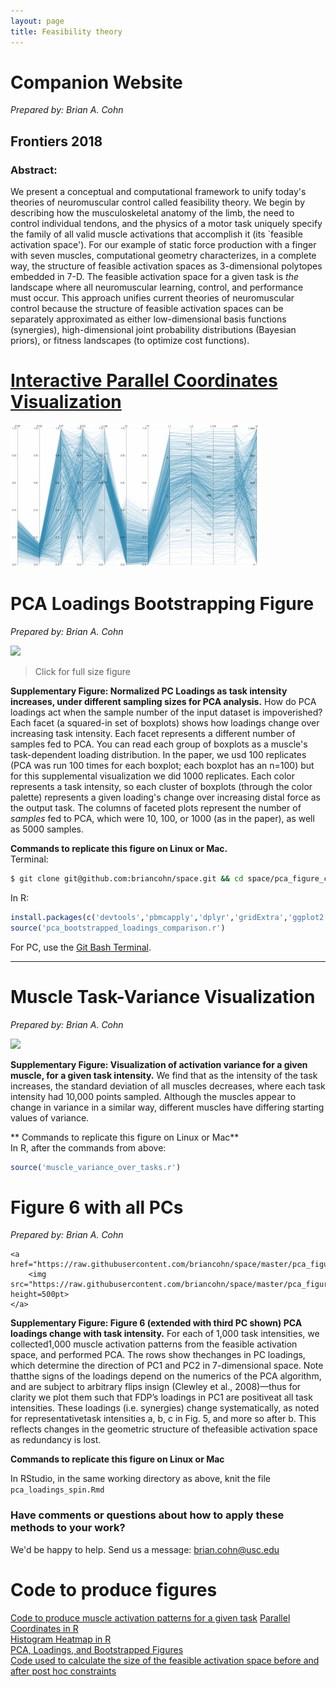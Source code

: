 ```yaml
---
layout: page
title: Feasibility theory
---
```

# Companion Website
*Prepared by: Brian A. Cohn*

## Frontiers 2018
### **Abstract:**
We present a conceptual and computational framework to unify today's theories of neuromuscular control called feasibility theory.
We begin by describing how the musculoskeletal anatomy of the limb, the need to control individual tendons, and the physics of a motor task uniquely specify the family of all valid muscle activations that accomplish it (its `feasible activation space').
For our example of static force production with a finger with seven muscles, computational geometry characterizes, in a complete way, the structure of  feasible activation spaces as 3-dimensional polytopes embedded in 7-D.
The feasible activation space for a given task is _the_ landscape where all neuromuscular learning, control, and performance must occur.
This approach unifies current theories of neuromuscular control because the structure of feasible activation spaces can be separately approximated as either low-dimensional basis functions (synergies), high-dimensional joint probability distributions (Bayesian priors), or fitness landscapes (to optimize cost functions).
# [Interactive Parallel Coordinates Visualization](https://briancohn.github.io/space-parcoords/)
<img src="../../img/projects/cohn2017.gif">

# PCA Loadings Bootstrapping Figure
*Prepared by: Brian A. Cohn*

<a href="https://raw.githubusercontent.com/briancohn/space/master/pca_figure_code/pca_loadings_bootstrapped_formatted.jpg"><img src="https://raw.githubusercontent.com/briancohn/space/master/pca_figure_code/pca_loadings_bootstrapped_formatted.jpg"></a>

> Click for full size figure

<b>Supplementary Figure: Normalized PC Loadings as task intensity increases, under different sampling sizes for PCA analysis.</b> How do PCA loadings act when the sample number of the input dataset is impoverished? Each facet (a squared-in set of boxplots) shows how loadings change over increasing task intensity. Each facet represents a different number of samples fed to PCA. You can read each group of boxplots as a muscle's task-dependent loading distribution. In the paper, we usd 100 replicates (PCA was run 100 times for each boxplot; each boxplot has an n=100) but for this supplemental visualization we did 1000 replicates. Each color represents a task intensity, so each cluster of boxplots (through the color palette) represents a given loading's change over increasing distal force as the output task. The columns of faceted plots represent the number of *samples* fed to PCA, which were 10, 100, or 1000 (as in the paper), as well as 5000 samples.

**Commands to replicate this figure on Linux or Mac.**  
Terminal:
```bash
$ git clone git@github.com:briancohn/space.git && cd space/pca_figure_code && R
```
In R:
```r
install.packages(c('devtools','pbmcapply','dplyr','gridExtra','ggplot2'))
source('pca_bootstrapped_loadings_comparison.r')
```
For PC, use the <a href="https://gitforwindows.org/">Git Bash Terminal</a>.
________

# Muscle Task-Variance Visualization
*Prepared by: Brian A. Cohn*

<a href="https://raw.githubusercontent.com/briancohn/space/master/pca_figure_code/muscle_variance_over_tasks.png"><img src="https://raw.githubusercontent.com/briancohn/space/master/pca_figure_code/muscle_variance_over_tasks.png"></a>

<b> Supplementary Figure: Visualization of activation variance for a given muscle, for a given task intensity.</b> We find that as the intensity of the task increases, the standard deviation of all muscles decreases, where each task intensity had 10,000 points sampled. Although the muscles appear to change in variance in a similar way, different muscles have differing starting values of variance.

** Commands to replicate this figure on Linux or Mac**  
In R, after the commands from above:
```r
source('muscle_variance_over_tasks.r')
```

# Figure 6 with all PCs
*Prepared by: Brian A. Cohn*

	<a href="https://raw.githubusercontent.com/briancohn/space/master/pca_figure_code/pc_loadings_FDP_made_positive_all_three_PCs.jpg">
		<img src="https://raw.githubusercontent.com/briancohn/space/master/pca_figure_code/pc_loadings_FDP_made_positive_all_three_PCs.jpg" height=500pt>
	</a>

<b> Supplementary Figure: Figure 6 (extended with third PC shown) PCA loadings change with task intensity.</b>  For each of 1,000 task intensities, we collected1,000 muscle activation patterns from the feasible activation space, and performed PCA. The rows show thechanges in PC loadings, which determine the direction of PC1 and PC2 in 7-dimensional space. Note thatthe signs of the loadings depend on the numerics of the PCA algorithm, and are subject to arbitrary flips insign (Clewley et al., 2008)—thus for clarity we plot them such that FDP’s loadings in PC1 are positiveat all task intensities. These loadings (i.e. synergies) change systematically, as noted for representativetask intensities a, b, c in Fig. 5, and more so after b. This reflects changes in the geometric structure of thefeasible activation space as redundancy is lost.

**Commands to replicate this figure on Linux or Mac**  

In RStudio, in the same working directory as above, knit the file `pca_loadings_spin.Rmd`



### Have comments or questions about how to apply these methods to your work?
We'd be happy to help. Send us a message: brian.cohn@usc.edu

# Code to produce figures  
[Code to produce muscle activation patterns for a given task](https://github.com/briancohn/space)
[Parallel Coordinates in R](https://github.com/briancohn/fig5_parcoord)  
[Histogram Heatmap in R](https://github.com/briancohn/space/blob/master/src/R/hist_heatmap.r)  
[PCA, Loadings, and Bootstrapped Figures](https://github.com/briancohn/space/tree/master/pca_figure_code)  
[Code used to calculate the size of the feasible activation space before and after post hoc constraints](https://github.com/briancohn/constraint_statistics/blob/master/main.Rmd)  
